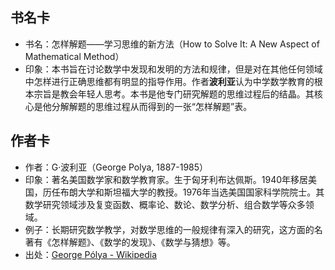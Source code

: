 
## 书名卡
- 书名：怎样解题——学习思维的新方法（How to Solve It: A New Aspect of Mathematical Method）
- 印象：本书旨在讨论数学中发现和发明的方法和规律，但是对在其他任何领域中怎样进行正确思维都有明显的指导作用。作者**波利亚**认为中学数学教育的根本宗旨是教会年轻人思考。本书是他专门研究解题的思维过程后的结晶。其核心是他分解解题的思维过程从而得到的一张“怎样解题”表。

## 作者卡
- 作者：G·波利亚（George Polya, 1887-1985）
- 印象：著名美国数学家和数学教育家。生于匈牙利布达佩斯。1940年移居美国，历任布朗大学和斯坦福大学的教授。1976年当选美国国家科学院院士。其数学研究领域涉及复变函数、概率论、数论、数学分析、组合数学等众多领域。
- 例子：长期研究数学教学，对数学思维的一般规律有深入的研究，这方面的名著有《怎样解题》、《数学的发现》、《数学与猜想》等。
- 出处：[George Pólya - Wikipedia][1]

[1]:	https://en.wikipedia.org/wiki/George_P%C3%B3lya